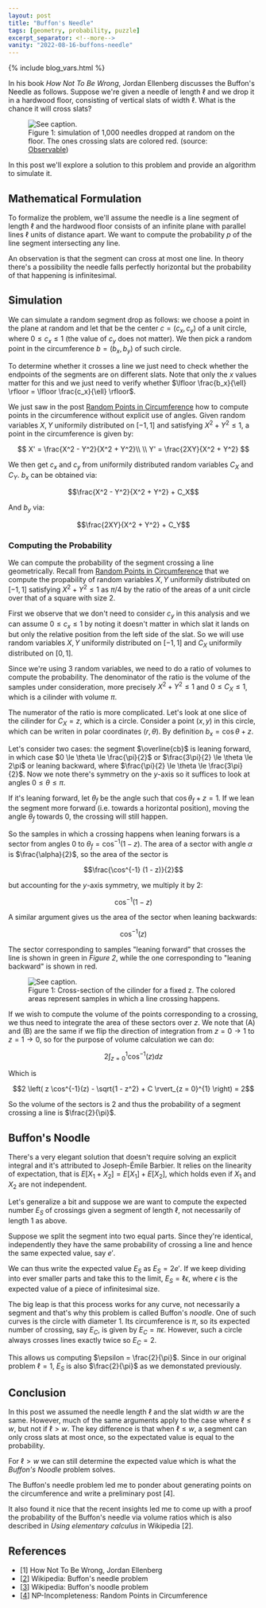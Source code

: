 ```yaml
---
layout: post
title: "Buffon's Needle"
tags: [geometry, probability, puzzle]
excerpt_separator: <!--more-->
vanity: "2022-08-16-buffons-needle"
---
```


{% include blog_vars.html %}

In his book *How Not To Be Wrong*, Jordan Ellenberg discusses the Buffon's Needle as follows. Suppose we're given a needle of length $\ell$ and we drop it in a hardwood floor, consisting of vertical slats of width $\ell$. What is the chance it will cross slats?

<figure class="center_children">
  <img src="{{resources_path}}/simulation.png" alt="See caption." />
  <figcaption>Figure 1: simulation of 1,000 needles dropped at random on the floor. The ones crossing slats are colored red. (source: <a href="https://observablehq.com/d/be84f22795d14b41">Observable</a>)</figcaption>
</figure>

In this post we'll explore a solution to this problem and provide an algorithm to simulate it.

<!--more-->

## Mathematical Formulation

To formalize the problem, we'll assume the needle is a line segment of length $\ell$ and the hardwood floor consists of an infinite plane with parallel lines $\ell$ units of distance apart. We want to compute the probability $p$ of the line segment intersecting any line.

An observation is that the segment can cross at most one line. In theory there's a possibility the needle falls perfectly horizontal but the probability of that happening is infinitesimal.

## Simulation

We can simulate a random segment drop as follows: we choose a point in the plane at random and let that be the center $c = (c_x, c_y)$ of a unit circle, where $0 \le c_x \le 1$ (the value of $c_y$ does not matter). We then pick a random point in the circumference $b = (b_x, b_y)$ of such circle.

To determine whether it crosses a line we just need to check whether the endpoints of the segments are on different slats. Note that only the $x$ values matter for this and we just need to verify whether $\lfloor \frac{b_x}{\ell} \rfloor = \lfloor \frac{c_x}{\ell} \rfloor$.

We just saw in the post [Random Points in Circumference]({{blog}}/2022/08/01/random-points-in-circumference.html) how to compute points in the circumference without explicit use of angles. Given random variables $X, Y$ uniformily distributed on $[-1, 1]$ and satisfying $X^2 + Y^2 \le 1$, a point in the circumference is given by:

$$
X' = \frac{X^2 - Y^2}{X^2 + Y^2}\\
\\
Y' = \frac{2XY}{X^2 + Y^2}
$$

We then get $c_x$ and $c_y$ from uniformily distributed random variables $C_X$ and $C_Y$. $b_x$ can be obtained via:

$$\frac{X^2 - Y^2}{X^2 + Y^2} + C_X$$

And $b_y$ via:

$$\frac{2XY}{X^2 + Y^2} + C_Y$$

### Computing the Probability

We can compute the probability of the segment crossing a line geometrically. Recall from [Random Points in Circumference]({{blog}}/2022/08/01/random-points-in-circumference.html) that we compute the propability of random variables $X, Y$ uniformily distributed on $[-1, 1]$ satisfying $X^2 + Y^2 \le 1$ as $\pi/4$ by the ratio of the areas of a unit circle over that of a square with size 2.

First we observe that we don't need to consider $c_y$ in this analysis and we can assume $0 \le c_x \le 1$ by noting it doesn't matter in which slat it lands on but only the relative position from the left side of the slat. So we will use random variables $X, Y$ uniformily distributed on $[-1, 1]$ and $C_X$ uniformily distributed on $[0, 1]$.

Since we're using 3 random variables, we need to do a ratio of volumes to compute the probability. The denominator of the ratio is the volume of the samples under consideration, more precisely $X^2 + Y^2 \le 1$ and $0 \le C_X \le 1$, which is a cilinder with volume $\pi$.

The numerator of the ratio is more complicated. Let's look at one slice of the cilinder for $C_X = z$, which is a circle. Consider a point $(x, y)$ in this circle, which can be writen in polar coordinates $(r, \theta)$. By definition $b_x = \cos \theta + z$.

Let's consider two cases: the segment $\overline{cb}$ is leaning forward, in which case $0 \le \theta \le \frac{\pi}{2}$ or $\frac{3\pi}{2} \le \theta \le 2\pi$ or leaning backward, where $\frac{\pi}{2} \le \theta \le \frac{3\pi}{2}$. Now we note there's symmetry on the $y$-axis so it suffices to look at angles $0 \le \theta \le \pi$.

If it's leaning forward, let $\theta_f$ be the angle such that $\cos \theta_f + z = 1$. If we lean the segment more forward (i.e. towards a horizontal position), moving the angle $\theta_f$ towards 0, the crossing will still happen.

So the samples in which a crossing happens when leaning forwars is a sector from angles $0$ to $\theta_f = \cos^{-1} (1 - z)$. The area of a sector with angle $\alpha$ is $\frac{\alpha}{2}$, so the area of the sector is

$$\frac{\cos^{-1} (1 - z)}{2}$$

but accounting for the $y$-axis symmetry, we multiply it by 2:

$$\cos^{-1} (1 - z)$$

A similar argument gives us the area of the sector when leaning backwards:

$$\cos^{-1} (z)$$

The sector corresponding to samples "leaning forward" that crosses the line is shown in green in *Figure 2*, while the one corresponding to "leaning backward" is shown in red.

<figure class="center_children">
  <img src="{{resources_path}}/circle.png" alt="See caption." />
  <figcaption>Figure 1: Cross-section of the cilinder for a fixed z. The colored areas represent samples in which a line crossing happens.</figcaption>
</figure>


If we wish to compute the volume of the points corresponding to a crossing, we thus need to integrate the area of these sectors over $z$. We note that (A) and (B) are the same if we flip the direction of integration from $z = 0 \rightarrow 1$ to $z = 1 \rightarrow 0$, so for the purpose of volume calculation we can do:

$$2 \int_{z=0}^{1} \cos^{-1} (z) dz$$

Which is

$$2 \left( z \cos^{-1}(z) - \sqrt{1 - z^2} + C \rvert_{z = 0}^{1} \right) = 2$$

So the volume of the sectors is 2 and thus the probability of a segment crossing a line is $\frac{2}{\pi}$.

## Buffon's Noodle

There's a very elegant solution that doesn't require solving an explicit integral and it's attributed to Joseph-Émile Barbier. It relies on the linearity of expectation, that is $E[X_1 + X_2] = E[X_1] + E[X_2]$, which holds even if $X_1$ and $X_2$ are not independent.

Let's generalize a bit and suppose we are want to compute the expected number $E_S$ of crossings given a segment of length $\ell$, not necessarily of length 1 as above.

Suppose we split the segment into two equal parts. Since they're identical, independently they have the same probability of crossing a line and hence the same expected value, say $e'$.

We can thus write the expected value $E_S$ as $E_S = 2 e'$. If we keep dividing into ever smaller parts and take this to the limit, $E_S = \ell \epsilon$, where $\epsilon$ is the expected value of a piece of infinitesimal size.

The big leap is that this process works for any curve, not necessarily a segment and that's why this problem is called Buffon's *noodle*. One of such curves is the circle with diameter 1. Its circumference is $\pi$, so its expected number of crossing, say $E_C$, is given by $E_C = \pi \epsilon$. However, such a circle always crosses lines exactly twice so $E_C = 2$.

This allows us computing $\epsilon = \frac{2}{\pi}$. Since in our original problem $\ell = 1$, $E_S$ is also $\frac{2}{\pi}$ as we demonstated previously.

## Conclusion

In this post we assumed the needle length $\ell$ and the slat width $w$ are the same. However, much of the same arguments apply to the case where $\ell \le w$, but not if $\ell \gt w$. The key difference is that when $\ell \le w$, a segment can only cross slats at most once, so the expectated value is equal to the probability.

For $\ell \gt w$ we can still determine the expected value which is what the *Buffon's Noodle* problem solves.

The Buffon's needle problem led me to ponder about generating points on the circumference and write a preliminary post [4].

It also found it nice that the recent insights led me to come up with a proof the probability of the Buffon's needle via volume ratios which is also described in *Using elementary calculus* in Wikipedia [2].

## References

* [1] How Not To Be Wrong, Jordan Ellenberg
* [[2](https://en.wikipedia.org/wiki/Buffon%27s_needle_problem)] Wikipedia: Buffon's needle problem
* [[3](https://en.wikipedia.org/wiki/Buffon%27s_noodle)] Wikipedia: Buffon's noodle problem
* [[4]({{blog}}/2022/08/01/random-points-in-circumference.html)] NP-Incompleteness: Random Points in Circumference

